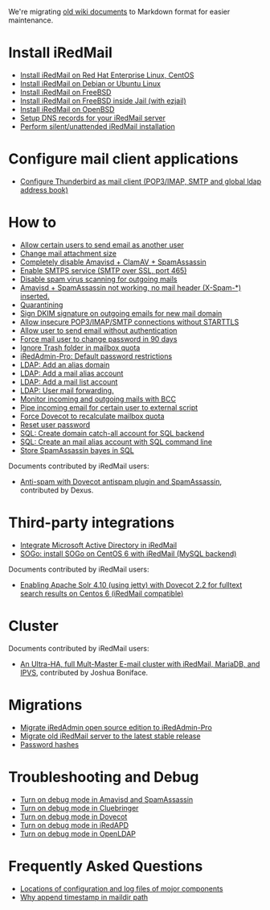 We're migrating [old wiki documents](http://www.iredmail.org/wiki) to Markdown format for easier maintenance.
# Install iRedMail
* [Install iRedMail on Red Hat Enterprise Linux, CentOS](https://bitbucket.org/zhb/docs.iredmail.org/src/default/installation/0-install.iredmail.on.rhel.md)
* [Install iRedMail on Debian or Ubuntu Linux](https://bitbucket.org/zhb/docs.iredmail.org/src/default/installation/1-install.iredmail.on.debian.ubuntu.md)
* [Install iRedMail on FreeBSD](https://bitbucket.org/zhb/docs.iredmail.org/src/default/installation/2-install.iredmail.on.freebsd.md)
* [Install iRedMail on FreeBSD inside Jail (with ezjail)](https://bitbucket.org/zhb/docs.iredmail.org/src/default/installation/3-install.iredmail.on.freebsd.with.jail.md)
* [Install iRedMail on OpenBSD](https://bitbucket.org/zhb/docs.iredmail.org/src/default/installation/4-install.iredmail.on.openbsd.md)
* [Setup DNS records for your iRedMail server](https://bitbucket.org/zhb/docs.iredmail.org/src/default/installation/setup.dns.md)
* [Perform silent/unattended iRedMail installation](https://bitbucket.org/zhb/docs.iredmail.org/src/default/installation/unattended.iredmail.installation.md)
# Configure mail client applications
* [Configure Thunderbird as mail client (POP3/IMAP, SMTP and global ldap address book)](https://bitbucket.org/zhb/docs.iredmail.org/src/default/mua/configure.thunderbird.md)
# How to
* [Allow certain users to send email as another user](https://bitbucket.org/zhb/docs.iredmail.org/src/default/howto/0-allow.certain.users.to.send.email.as.different.user.md)
* [Change mail attachment size](https://bitbucket.org/zhb/docs.iredmail.org/src/default/howto/0-change.mail.attachment.size.md)
* [Completely disable Amavisd + ClamAV + SpamAssassin](https://bitbucket.org/zhb/docs.iredmail.org/src/default/howto/0-completely.disable.amavisd.clamav.spamassassin.md)
* [Enable SMTPS service (SMTP over SSL, port 465)](https://bitbucket.org/zhb/docs.iredmail.org/src/default/howto/0-enable.smtps.md)
* [Disable spam virus scanning for outgoing mails](https://bitbucket.org/zhb/docs.iredmail.org/src/default/howto/1-disable.spam.virus.scanning.for.outgoing.mails.md)
* [Amavisd + SpamAssassin not working, no mail header (X-Spam-*) inserted.](https://bitbucket.org/zhb/docs.iredmail.org/src/default/howto/1-no.x-spam.headers.md)
* [Quarantining](https://bitbucket.org/zhb/docs.iredmail.org/src/default/howto/1-quarantining.md)
* [Sign DKIM signature on outgoing emails for new mail domain](https://bitbucket.org/zhb/docs.iredmail.org/src/default/howto/1-sign.dkim.signature.for.new.domain.md)
* [Allow insecure POP3/IMAP/SMTP connections without STARTTLS](https://bitbucket.org/zhb/docs.iredmail.org/src/default/howto/2-allow.insecure.pop3.imap.smtp.connections.md)
* [Allow user to send email without authentication](https://bitbucket.org/zhb/docs.iredmail.org/src/default/howto/allow.user.to.send.email.without.authentication.md)
* [Force mail user to change password in 90 days](https://bitbucket.org/zhb/docs.iredmail.org/src/default/howto/force.user.to.change.password.md)
* [Ignore Trash folder in mailbox quota](https://bitbucket.org/zhb/docs.iredmail.org/src/default/howto/ignore.trash.folder.in.quota.md)
* [iRedAdmin-Pro: Default password restrictions](https://bitbucket.org/zhb/docs.iredmail.org/src/default/howto/iredadmin-pro.default.password.policy.md)
* [LDAP: Add an alias domain](https://bitbucket.org/zhb/docs.iredmail.org/src/default/howto/ldap.add.alias.domain.md)
* [LDAP: Add a mail alias account](https://bitbucket.org/zhb/docs.iredmail.org/src/default/howto/ldap.add.mail.alias.md)
* [LDAP: Add a mail list account](https://bitbucket.org/zhb/docs.iredmail.org/src/default/howto/ldap.add.mail.list.md)
* [LDAP: User mail forwarding.](https://bitbucket.org/zhb/docs.iredmail.org/src/default/howto/ldap.user.mail.forwarding.md)
* [Monitor incoming and outgoing mails with BCC](https://bitbucket.org/zhb/docs.iredmail.org/src/default/howto/monitor.incoming.and.outgoing.mails.with.bcc.md)
* [Pipe incoming email for certain user to external script ](https://bitbucket.org/zhb/docs.iredmail.org/src/default/howto/pipe.incoming.email.for.certain.user.to.external.script.md)
* [Force Dovecot to recalculate mailbox quota](https://bitbucket.org/zhb/docs.iredmail.org/src/default/howto/recalculate.mailbox.quota.md)
* [Reset user password](https://bitbucket.org/zhb/docs.iredmail.org/src/default/howto/reset.user.password.md)
* [SQL: Create domain catch-all account for SQL backend](https://bitbucket.org/zhb/docs.iredmail.org/src/default/howto/sql.create.domain.catchall.account.md)
* [SQL: Create an mail alias account with SQL command line](https://bitbucket.org/zhb/docs.iredmail.org/src/default/howto/sql.create.mail.alias.md)
* [Store SpamAssassin bayes in SQL](https://bitbucket.org/zhb/docs.iredmail.org/src/default/howto/store.spamassassin.bayes.in.sql.md)

Documents contributed by iRedMail users:

* [Anti-spam with Dovecot antispam plugin and SpamAssassin](http://www.iredmail.org/forum/topic8169-iredmail-support-antispam-via-dovecot-and-spamassassin.html), contributed by Dexus.
# Third-party integrations
* [Integrate Microsoft Active Directory in iRedMail](https://bitbucket.org/zhb/docs.iredmail.org/src/default/integrations/active.directory.md)
* [SOGo: install SOGo on CentOS 6 with iRedMail (MySQL backend)](https://bitbucket.org/zhb/docs.iredmail.org/src/default/integrations/sogo-centos-6-mysql.md)

Documents contributed by iRedMail users:

* [Enabling Apache Solr 4.10 (using jetty) with Dovecot 2.2 for fulltext search results on Centos 6 (iRedMail compatible)](https://extremeshok.com/6622/enabling-apache-solr-4-10-using-jetty-with-dovecot-2-2-for-fulltext-search-results-on-centos-6-iredmail-compatible/)
# Cluster

Documents contributed by iRedMail users:

* [An Ultra-HA, full Mult-Master E-mail cluster with iRedMail, MariaDB, and IPVS](http://pastebin.com/JcYeQBrX), contributed by Joshua Boniface.
# Migrations
* [Migrate iRedAdmin open source edition to iRedAdmin-Pro](https://bitbucket.org/zhb/docs.iredmail.org/src/default/migrations/migrate.or.upgrade.iredadmin.md)
* [Migrate old iRedMail server to the latest stable release](https://bitbucket.org/zhb/docs.iredmail.org/src/default/migrations/migrate.to.new.iredmail.server.md)
* [Password hashes](https://bitbucket.org/zhb/docs.iredmail.org/src/default/migrations/password.hashes.md)
# Troubleshooting and Debug
* [Turn on debug mode in Amavisd and SpamAssassin](https://bitbucket.org/zhb/docs.iredmail.org/src/default/troubleshooting/turn.on.debug.mode.in.amavisd.md)
* [Turn on debug mode in Cluebringer](https://bitbucket.org/zhb/docs.iredmail.org/src/default/troubleshooting/turn.on.debug.mode.in.cluebringer.md)
* [Turn on debug mode in Dovecot](https://bitbucket.org/zhb/docs.iredmail.org/src/default/troubleshooting/turn.on.debug.mode.in.dovecot.md)
* [Turn on debug mode in iRedAPD](https://bitbucket.org/zhb/docs.iredmail.org/src/default/troubleshooting/turn.on.debug.mode.in.iredapd.md)
* [Turn on debug mode in OpenLDAP](https://bitbucket.org/zhb/docs.iredmail.org/src/default/troubleshooting/turn.on.debug.mode.in.openldap.md)
# Frequently Asked Questions
* [Locations of configuration and log files of mojor components](https://bitbucket.org/zhb/docs.iredmail.org/src/default/faq/file.locations.md)
* [Why append timestamp in maildir path](https://bitbucket.org/zhb/docs.iredmail.org/src/default/faq/why.append.timestamp.in.maildir.path.md)
